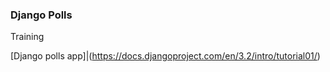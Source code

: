 ### Django Polls

Training

[Django polls app]|(https://docs.djangoproject.com/en/3.2/intro/tutorial01/)